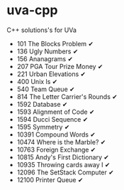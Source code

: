 # uva-cpp
C++ solutions's for UVa

- 101   The Blocks Problem ✔
- 136   Ugly Numbers ✔
- 156   Ananagrams ✔
- 207   PGA Tour Prize Money ✔
- 221   Urban Elevations ✔
- 400   Unix ls ✔
- 540   Team Queue ✔
- 814   The Letter Carrier's Rounds ✔
- 1592  Database ✔
- 1593  Alignment of Code ✔
- 1594  Ducci Sequence ✔
- 1595  Symmetry ✔
- 10391 Compound Words ✔
- 10474 Where is the Marble? ✔
- 10763 Foreign Exchange ✔
- 10815 Andy's First Dictionary ✔
- 10935 Throwing cards away I ✔
- 12096 The SetStack Computer ✔
- 12100 Printer Queue ✔
